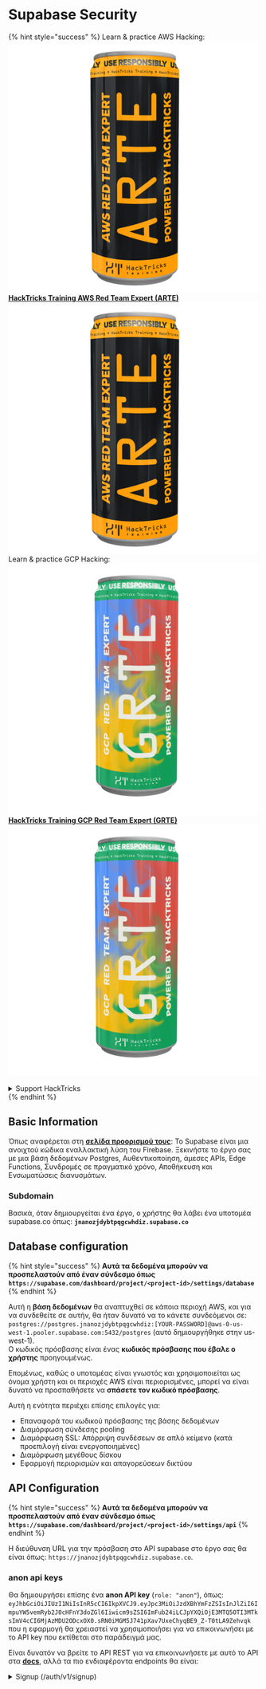# Supabase Security

{% hint style="success" %}
Learn & practice AWS Hacking:<img src="../.gitbook/assets/image (1) (1) (1) (1).png" alt="" data-size="line">[**HackTricks Training AWS Red Team Expert (ARTE)**](https://training.hacktricks.xyz/courses/arte)<img src="../.gitbook/assets/image (1) (1) (1) (1).png" alt="" data-size="line">\
Learn & practice GCP Hacking: <img src="../.gitbook/assets/image (2) (1).png" alt="" data-size="line">[**HackTricks Training GCP Red Team Expert (GRTE)**<img src="../.gitbook/assets/image (2) (1).png" alt="" data-size="line">](https://training.hacktricks.xyz/courses/grte)

<details>

<summary>Support HackTricks</summary>

* Check the [**subscription plans**](https://github.com/sponsors/carlospolop)!
* **Join the** 💬 [**Discord group**](https://discord.gg/hRep4RUj7f) or the [**telegram group**](https://t.me/peass) or **follow** us on **Twitter** 🐦 [**@hacktricks\_live**](https://twitter.com/hacktricks_live)**.**
* **Share hacking tricks by submitting PRs to the** [**HackTricks**](https://github.com/carlospolop/hacktricks) and [**HackTricks Cloud**](https://github.com/carlospolop/hacktricks-cloud) github repos.

</details>
{% endhint %}

## Basic Information

Όπως αναφέρεται στη [**σελίδα προορισμού τους**](https://supabase.com/): Το Supabase είναι μια ανοιχτού κώδικα εναλλακτική λύση του Firebase. Ξεκινήστε το έργο σας με μια βάση δεδομένων Postgres, Αυθεντικοποίηση, άμεσες APIs, Edge Functions, Συνδρομές σε πραγματικό χρόνο, Αποθήκευση και Ενσωματώσεις διανυσμάτων.

### Subdomain

Βασικά, όταν δημιουργείται ένα έργο, ο χρήστης θα λάβει ένα υποτομέα supabase.co όπως: **`jnanozjdybtpqgcwhdiz.supabase.co`**

## **Database configuration**

{% hint style="success" %}
**Αυτά τα δεδομένα μπορούν να προσπελαστούν από έναν σύνδεσμο όπως `https://supabase.com/dashboard/project/<project-id>/settings/database`**
{% endhint %}

Αυτή η **βάση δεδομένων** θα αναπτυχθεί σε κάποια περιοχή AWS, και για να συνδεθείτε σε αυτήν, θα ήταν δυνατό να το κάνετε συνδεόμενοι σε: `postgres://postgres.jnanozjdybtpqgcwhdiz:[YOUR-PASSWORD]@aws-0-us-west-1.pooler.supabase.com:5432/postgres` (αυτό δημιουργήθηκε στην us-west-1).\
Ο κωδικός πρόσβασης είναι ένας **κωδικός πρόσβασης που έβαλε ο χρήστης** προηγουμένως.

Επομένως, καθώς ο υποτομέας είναι γνωστός και χρησιμοποιείται ως όνομα χρήστη και οι περιοχές AWS είναι περιορισμένες, μπορεί να είναι δυνατό να προσπαθήσετε να **σπάσετε τον κωδικό πρόσβασης**.

Αυτή η ενότητα περιέχει επίσης επιλογές για:

* Επαναφορά του κωδικού πρόσβασης της βάσης δεδομένων
* Διαμόρφωση σύνδεσης pooling
* Διαμόρφωση SSL: Απόρριψη συνδέσεων σε απλό κείμενο (κατά προεπιλογή είναι ενεργοποιημένες)
* Διαμόρφωση μεγέθους δίσκου
* Εφαρμογή περιορισμών και απαγορεύσεων δικτύου

## API Configuration

{% hint style="success" %}
**Αυτά τα δεδομένα μπορούν να προσπελαστούν από έναν σύνδεσμο όπως `https://supabase.com/dashboard/project/<project-id>/settings/api`**
{% endhint %}

Η διεύθυνση URL για την πρόσβαση στο API supabase στο έργο σας θα είναι όπως: `https://jnanozjdybtpqgcwhdiz.supabase.co`.

### anon api keys

Θα δημιουργήσει επίσης ένα **anon API key** (`role: "anon"`), όπως: `eyJhbGciOiJIUzI1NiIsInR5cCI6IkpXVCJ9.eyJpc3MiOiJzdXBhYmFzZSIsInJlZiI6ImpuYW5vemRyb2J0cHFnY3doZGl6Iiwicm9sZSI6ImFub24iLCJpYXQiOjE3MTQ5OTI3MTksImV4cCI6MjAzMDU2ODcxOX0.sRN0iMGM5J741pXav7UxeChyqBE9_Z-T0tLA9Zehvqk` που η εφαρμογή θα χρειαστεί να χρησιμοποιήσει για να επικοινωνήσει με το API key που εκτίθεται στο παράδειγμά μας.

Είναι δυνατόν να βρείτε το API REST για να επικοινωνήσετε με αυτό το API στα [**docs**](https://supabase.com/docs/reference/self-hosting-auth/returns-the-configuration-settings-for-the-gotrue-server), αλλά τα πιο ενδιαφέροντα endpoints θα είναι:

<details>

<summary>Signup (/auth/v1/signup)</summary>
```
POST /auth/v1/signup HTTP/2
Host: id.io.net
Content-Length: 90
X-Client-Info: supabase-js-web/2.39.2
Sec-Ch-Ua: "Not-A.Brand";v="99", "Chromium";v="124"
Sec-Ch-Ua-Mobile: ?0
Authorization: Bearer eyJhbGciOiJIUzI1NiIsInR5cCI6IkpXVCJ9.eyJpc3MiOiJzdXBhYmFzZSIsInJlZiI6ImpuYW5vemRyb2J0cHFnY3doZGl6Iiwicm9sZSI6ImFub24iLCJpYXQiOjE3MTQ5OTI3MTksImV4cCI6MjAzMDU2ODcxOX0.sRN0iMGM5J741pXav7UxeChyqBE9_Z-T0tLA9Zehvqk
User-Agent: Mozilla/5.0 (Windows NT 10.0; Win64; x64) AppleWebKit/537.36 (KHTML, like Gecko) Chrome/124.0.6367.60 Safari/537.36
Content-Type: application/json;charset=UTF-8
Apikey: eyJhbGciOiJIUzI1NiIsInR5cCI6IkpXVCJ9.eyJpc3MiOiJzdXBhYmFzZSIsInJlZiI6ImpuYW5vemRyb2J0cHFnY3doZGl6Iiwicm9sZSI6ImFub24iLCJpYXQiOjE3MTQ5OTI3MTksImV4cCI6MjAzMDU2ODcxOX0.sRN0iMGM5J741pXav7UxeChyqBE9_Z-T0tLA9Zehvqk
Sec-Ch-Ua-Platform: "macOS"
Accept: */*
Origin: https://cloud.io.net
Sec-Fetch-Site: same-site
Sec-Fetch-Mode: cors
Sec-Fetch-Dest: empty
Referer: https://cloud.io.net/
Accept-Encoding: gzip, deflate, br
Accept-Language: en-GB,en-US;q=0.9,en;q=0.8
Priority: u=1, i

{"email":"test@exmaple.com","password":"SomeCOmplexPwd239."}
```
</details>

<details>

<summary>Σύνδεση (/auth/v1/token?grant_type=password)</summary>
```
POST /auth/v1/token?grant_type=password HTTP/2
Host: hypzbtgspjkludjcnjxl.supabase.co
Content-Length: 80
X-Client-Info: supabase-js-web/2.39.2
Sec-Ch-Ua: "Not-A.Brand";v="99", "Chromium";v="124"
Sec-Ch-Ua-Mobile: ?0
Authorization: Bearer eyJhbGciOiJIUzI1NiIsInR5cCI6IkpXVCJ9.eyJpc3MiOiJzdXBhYmFzZSIsInJlZiI6ImpuYW5vemRyb2J0cHFnY3doZGl6Iiwicm9sZSI6ImFub24iLCJpYXQiOjE3MTQ5OTI3MTksImV4cCI6MjAzMDU2ODcxOX0.sRN0iMGM5J741pXav7UxeChyqBE9_Z-T0tLA9Zehvqk
User-Agent: Mozilla/5.0 (Windows NT 10.0; Win64; x64) AppleWebKit/537.36 (KHTML, like Gecko) Chrome/124.0.6367.60 Safari/537.36
Content-Type: application/json;charset=UTF-8
Apikey: eyJhbGciOiJIUzI1NiIsInR5cCI6IkpXVCJ9.eyJpc3MiOiJzdXBhYmFzZSIsInJlZiI6ImpuYW5vemRyb2J0cHFnY3doZGl6Iiwicm9sZSI6ImFub24iLCJpYXQiOjE3MTQ5OTI3MTksImV4cCI6MjAzMDU2ODcxOX0.sRN0iMGM5J741pXav7UxeChyqBE9_Z-T0tLA9Zehvqk
Sec-Ch-Ua-Platform: "macOS"
Accept: */*
Origin: https://cloud.io.net
Sec-Fetch-Site: same-site
Sec-Fetch-Mode: cors
Sec-Fetch-Dest: empty
Referer: https://cloud.io.net/
Accept-Encoding: gzip, deflate, br
Accept-Language: en-GB,en-US;q=0.9,en;q=0.8
Priority: u=1, i

{"email":"test@exmaple.com","password":"SomeCOmplexPwd239."}
```
</details>

Έτσι, όποτε ανακαλύπτετε έναν πελάτη που χρησιμοποιεί supabase με το υποτομέα που του έχει παραχωρηθεί (είναι πιθανό ότι ένας υποτομέας της εταιρείας έχει CNAME πάνω από τον υποτομέα supabase), μπορείτε να προσπαθήσετε να **δημιουργήσετε έναν νέο λογαριασμό στην πλατφόρμα χρησιμοποιώντας το supabase API**.

### μυστικά / κλειδιά api ρόλου υπηρεσίας

Ένα μυστικό κλειδί API θα δημιουργηθεί επίσης με **`role: "service_role"`**. Αυτό το κλειδί API θα πρέπει να είναι μυστικό γιατί θα μπορεί να παρακάμψει **Row Level Security**.

Το κλειδί API μοιάζει με αυτό: `eyJhbGciOiJIUzI1NiIsInR5cCI6IkpXVCJ9.eyJpc3MiOiJzdXBhYmFzZSIsInJlZiI6ImpuYW5vemRyb2J0cHFnY3doZGl6Iiwicm9sZSI6InNlcnZpY2Vfcm9sZSIsImlhdCI6MTcxNDk5MjcxOSwiZXhwIjoyMDMwNTY4NzE5fQ.0a8fHGp3N_GiPq0y0dwfs06ywd-zhTwsm486Tha7354`

### JWT Secret

Ένα **JWT Secret** θα δημιουργηθεί επίσης ώστε η εφαρμογή να μπορεί να **δημιουργεί και να υπογράφει προσαρμοσμένα JWT tokens**.

## Αυθεντικοποίηση

### Εγγραφές

{% hint style="success" %}
Από **προεπιλογή** το supabase θα επιτρέπει **σε νέους χρήστες να δημιουργούν λογαριασμούς** στο έργο σας χρησιμοποιώντας τα προαναφερθέντα API endpoints.
{% endhint %}

Ωστόσο, αυτοί οι νέοι λογαριασμοί, από προεπιλογή, **θα χρειαστεί να επιβεβαιώσουν τη διεύθυνση email τους** για να μπορέσουν να συνδεθούν στον λογαριασμό. Είναι δυνατόν να ενεργοποιήσετε το **"Allow anonymous sign-ins"** για να επιτρέψετε στους ανθρώπους να συνδέονται χωρίς να επιβεβαιώνουν τη διεύθυνση email τους. Αυτό θα μπορούσε να δώσει πρόσβαση σε **αναμενόμενα δεδομένα** (λαμβάνουν τους ρόλους `public` και `authenticated`).\
Αυτή είναι μια πολύ κακή ιδέα γιατί το supabase χρεώνει ανά ενεργό χρήστη, οπότε οι άνθρωποι θα μπορούσαν να δημιουργήσουν χρήστες και να συνδεθούν και το supabase θα χρεώσει γι' αυτούς:

<figure><img src="../.gitbook/assets/image (1) (1) (1) (1) (1) (1).png" alt=""><figcaption></figcaption></figure>

### Κωδικοί πρόσβασης & συνεδρίες

Είναι δυνατόν να υποδείξετε το ελάχιστο μήκος κωδικού πρόσβασης (κατά προεπιλογή), απαιτήσεις (όχι κατά προεπιλογή) και να απαγορεύσετε τη χρήση κωδικών πρόσβασης που έχουν διαρρεύσει.\
Συνιστάται να **βελτιώσετε τις απαιτήσεις καθώς οι προεπιλεγμένες είναι αδύναμες**.

* Συνεδρίες Χρηστών: Είναι δυνατόν να ρυθμίσετε πώς λειτουργούν οι συνεδρίες χρηστών (χρονικά όρια, 1 συνεδρία ανά χρήστη...)
* Προστασία από Bots και Κατάχρηση: Είναι δυνατόν να ενεργοποιήσετε το Captcha.

### Ρυθμίσεις SMTP

Είναι δυνατόν να ρυθμίσετε ένα SMTP για να στέλνετε emails.

### Προηγμένες Ρυθμίσεις

* Ορίστε χρόνο λήξης για τα access tokens (3600 κατά προεπιλογή)
* Ορίστε να ανιχνεύει και να ανακαλεί ενδεχομένως παραβιασμένα refresh tokens και χρονικά όρια
* MFA: Υποδείξτε πόσοι παράγοντες MFA μπορούν να εγγραφούν ταυτόχρονα ανά χρήστη (10 κατά προεπιλογή)
* Μέγιστες Άμεσες Συνδέσεις Βάσης Δεδομένων: Μέγιστος αριθμός συνδέσεων που χρησιμοποιούνται για αυθεντικοποίηση (10 κατά προεπιλογή)
* Μέγιστη Διάρκεια Αίτησης: Μέγιστος χρόνος που επιτρέπεται για να διαρκέσει μια αίτηση Αυθεντικοποίησης (10s κατά προεπιλογή)

## Αποθήκευση

{% hint style="success" %}
Το Supabase επιτρέπει **να αποθηκεύετε αρχεία** και να τα καθιστάτε προσβάσιμα μέσω μιας διεύθυνσης URL (χρησιμοποιεί S3 buckets).
{% endhint %}

* Ορίστε το όριο μεγέθους αρχείου που θα ανεβαίνει (προεπιλογή είναι 50MB)
* Η σύνδεση S3 παρέχεται με μια διεύθυνση URL όπως: `https://jnanozjdybtpqgcwhdiz.supabase.co/storage/v1/s3`
* Είναι δυνατόν να **ζητήσετε S3 access key** που αποτελούνται από ένα `access key ID` (π.χ. `a37d96544d82ba90057e0e06131d0a7b`) και ένα `secret access key` (π.χ. `58420818223133077c2cec6712a4f909aec93b4daeedae205aa8e30d5a860628`)

## Edge Functions

Είναι δυνατόν να **αποθηκεύσετε μυστικά** στο supabase επίσης, τα οποία θα είναι **προσβάσιμα από edge functions** (μπορούν να δημιουργηθούν και να διαγραφούν από το web, αλλά δεν είναι δυνατόν να αποκτήσετε άμεση πρόσβαση στην τιμή τους).

{% hint style="success" %}
Μάθετε & εξασκηθείτε στο AWS Hacking:<img src="../.gitbook/assets/image (1) (1) (1) (1).png" alt="" data-size="line">[**HackTricks Training AWS Red Team Expert (ARTE)**](https://training.hacktricks.xyz/courses/arte)<img src="../.gitbook/assets/image (1) (1) (1) (1).png" alt="" data-size="line">\
Μάθετε & εξασκηθείτε στο GCP Hacking: <img src="../.gitbook/assets/image (2) (1).png" alt="" data-size="line">[**HackTricks Training GCP Red Team Expert (GRTE)**<img src="../.gitbook/assets/image (2) (1).png" alt="" data-size="line">](https://training.hacktricks.xyz/courses/grte)

<details>

<summary>Υποστήριξη HackTricks</summary>

* Ελέγξτε τα [**σχέδια συνδρομής**](https://github.com/sponsors/carlospolop)!
* **Εγγραφείτε στην** 💬 [**ομάδα Discord**](https://discord.gg/hRep4RUj7f) ή στην [**ομάδα telegram**](https://t.me/peass) ή **ακολουθήστε** μας στο **Twitter** 🐦 [**@hacktricks\_live**](https://twitter.com/hacktricks_live)**.**
* **Μοιραστείτε κόλπα hacking υποβάλλοντας PRs στα** [**HackTricks**](https://github.com/carlospolop/hacktricks) και [**HackTricks Cloud**](https://github.com/carlospolop/hacktricks-cloud) github repos.

</details>
{% endhint %}
